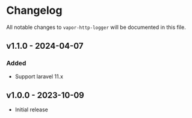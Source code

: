 # Changelog

All notable changes to `vapor-http-logger` will be documented in this file.

## v1.1.0 - 2024-04-07

### Added

- Support laravel 11.x

## v1.0.0 - 2023-10-09

- Initial release
